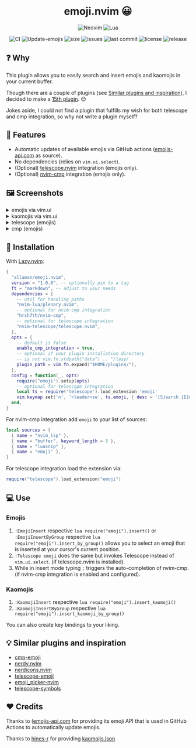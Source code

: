 <h1 align="center">emoji.nvim 😀</h1>

<div align="center">
  <p>
    <img src="https://img.shields.io/badge/NeoVim-%2357A143.svg?&style=for-the-badge&logo=neovim&logoColor=white" alt="Neovim"/>
    <img src="https://img.shields.io/badge/lua-%232C2D72.svg?style=for-the-badge&logo=lua&logoColor=white" alt="Lua"/>
  </p>
</div>
<div align="center">
  <p>
    <img src="https://github.com/Allaman/emoji.nvim/actions/workflows/ci.yml/badge.svg" alt="CI"/>
    <img src="https://github.com/Allaman/emoji.nvim/actions/workflows/update-emojis.yml/badge.svg" alt="Update-emojis"/>
    <img src="https://img.shields.io/github/repo-size/Allaman/emoji.nvim" alt="size"/>
    <img src="https://img.shields.io/github/issues/Allaman/emoji.nvim.svg" alt="issues"/>
    <img src="https://img.shields.io/github/last-commit/Allaman/emoji.nvim" alt="last commit"/>
    <img src="https://img.shields.io/github/license/Allaman/emoji.nvim" alt="license"/>
    <img src="https://img.shields.io/github/v/release/Allaman/emoji.nvim?sort=semver" alt="release"/>
  </p>
</div>

## ❓ Why

This plugin allows you to easily search and insert emojis and kaomojis in your current buffer.

Though there are a couple of plugins (see [Similar plugins and inspiration](#similar-plugins-and-inspiration)), I decided to make a [15th plugin](https://xkcd.com/927/). 😉

Jokes aside, I could not find a plugin that fulfills my wish for both telescope and cmp integration, so why not write a plugin myself?

## 💫 Features

- Automatic updates of available emojis via GitHub actions ([emojis-api.com](https://emoji-api.com/) as source).
- No dependencies (relies on `vim.ui.select`).
- (Optional) [telescope.nvim](https://github.com/nvim-telescope/telescope.nvim) integration (emojis only).
- (Optional) [nvim-cmp](https://github.com/hrsh7th/nvim-cmp) integration (emojis only).

## 🖼️ Screenshots

<details>
<summary>emojis via vim.ui</summary

[![ui.png](https://s9.gifyu.com/images/SFndT.png)](https://gifyu.com/image/SFndT)

Please note that I use [dressing.nvim](https://github.com/stevearc/dressing.nvim) so your UI might look different!

</details>

<details>
<summary>kaomojis via vim.ui</summary

[![kaomojis.png](https://s9.gifyu.com/images/SUNSK.png)](https://gifyu.com/image/SUNSK)

Please note that I use [dressing.nvim](https://github.com/stevearc/dressing.nvim) so your UI might look different!

</details>

<details>
<summary>telescope (emojis)</summary

[![telescope.png](https://s9.gifyu.com/images/SFndw.png)](https://gifyu.com/image/SFndw)

</details>

<details>
<summary>cmp (emojis)</summary

[![cmp.png](https://s9.gifyu.com/images/SFnd3.png)](https://gifyu.com/image/SFnd3)

</details>

## 🔧 Installation

With [Lazy.nvim](https://github.com/folke/lazy.nvim):

```lua
{
  "allaman/emoji.nvim",
  version = "1.0.0", -- optionally pin to a tag
  ft = "markdown", -- adjust to your needs
  dependencies = {
    -- util for handling paths
    "nvim-lua/plenary.nvim",
    -- optional for nvim-cmp integration
    "hrsh7th/nvim-cmp",
    -- optional for telescope integration
    "nvim-telescope/telescope.nvim",
  },
  opts = {
    -- default is false
    enable_cmp_integration = true,
    -- optional if your plugin installation directory
    -- is not vim.fn.stdpath("data") .. "/lazy/
    plugin_path = vim.fn.expand("$HOME/plugins/"),
  },
  config = function(_, opts)
    require("emoji").setup(opts)
    -- optional for telescope integration
    local ts = require('telescope').load_extension 'emoji'
    vim.keymap.set('n', '<leader>se', ts.emoji, { desc = '[S]earch [E]moji' })
  end,
}
```

For nvim-cmp integration add `emoji` to your list of sources:

```lua
local sources = {
  { name = "nvim_lsp" },
  { name = "buffer", keyword_length = 5 },
  { name = "luasnip" },
  { name = "emoji" },
}
```

For telescope integration load the extension via:

```lua
require("telescope").load_extension("emoji")
```

## 💻 Use

### Emojis

1. `:EmojiInsert` respective `lua require("emoji").insert()` or `:EmojiInsertByGroup` respective `lua require("emoji").insert_by_group()` allows you to select an emoji that is inserted at your cursor's current position.
2. `:Telescope emoji` does the same but invokes Telescope instead of `vim.ui.select`. (if telescope.nvim is installed).
3. While in insert mode typing `:` triggers the auto-completion of nvim-cmp. (if nvim-cmp integration is enabled and configured).

### Kaomojis

1. `:KaomojiInsert` respective `lua require("emoji").insert_kaomoji()`
2. `:KaomojiInsertByGroup` respective `lua require("emoji").insert_kaomoji_by_group()`

You can also create key bindings to your liking.

## 💡 Similar plugins and inspiration

- [cmp-emoji](https://github.com/hrsh7th/cmp-emoji)
- [nerdy.nvim](https://github.com/2KAbhishek/nerdy.nvim)
- [nerdicons.nvim](https://github.com/nvimdev/nerdicons.nvim)
- [telescope-emoji](https://github.com/xiyaowong/telescope-emoji.nvim)
- [emoji_picker-nvim](https://github.com/WilsonOh/emoji_picker-nvim)
- [telescope-symbols](https://github.com/nvim-telescope/telescope-symbols.nvim)

## ♥️ Credits

Thanks to ([emojis-api.com](https://emoji-api.com/) for providing its emoji API that is used in GitHub Actions to automatically update emojis.

Thanks to [hines-r](https://github.com/hines-r) for providing [kaomojis.json](https://github.com/hines-r/kaomoji-api/blob/master/src/kaomoji.json)
